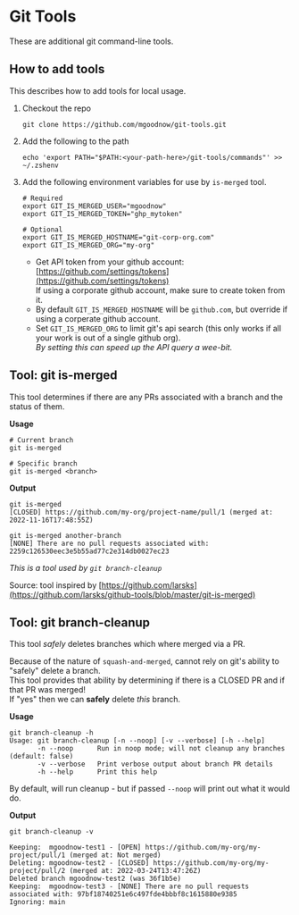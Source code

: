 # Git Tools

These are additional git command-line tools.

## How to add tools

This describes how to add tools for local usage.

1. Checkout the repo

       git clone https://github.com/mgoodnow/git-tools.git

2. Add the following to the path

       echo 'export PATH="$PATH:<your-path-here>/git-tools/commands"' >> ~/.zshenv

3. Add the following environment variables for use by `is-merged` tool.

       # Required
       export GIT_IS_MERGED_USER="mgoodnow"
       export GIT_IS_MERGED_TOKEN="ghp_mytoken"
    
       # Optional
       export GIT_IS_MERGED_HOSTNAME="git-corp-org.com"
       export GIT_IS_MERGED_ORG="my-org"

    * Get API token from your github account: [https://github.com/settings/tokens](https://github.com/settings/tokens)  
      If using a corporate github account, make sure to create token from it.
    * By default `GIT_IS_MERGED_HOSTNAME` will be `github.com`, but override if using a corperate github account.
    * Set `GIT_IS_MERGED_ORG` to limit git's api search (this only works if all your work is out of a single github org).   
      _By setting this can speed up the API query a wee-bit._

## Tool: git is-merged

This tool determines if there are any PRs associated with a branch and the status of them.

**Usage**

```
# Current branch
git is-merged

# Specific branch
git is-merged <branch>
```

**Output**

```
git is-merged
[CLOSED] https://github.com/my-org/project-name/pull/1 (merged at: 2022-11-16T17:48:55Z)

git is-merged another-branch
[NONE] There are no pull requests associated with: 2259c126530eec3e5b55ad77c2e314db0027ec23
```

*This is a tool used by `git branch-cleanup`*

Source: tool inspired by [https://github.com/larsks](https://github.com/larsks/github-tools/blob/master/git-is-merged)

## Tool: git branch-cleanup

This tool _safely_ deletes branches which where merged via a PR.

Because of the nature of `squash-and-merged`, cannot rely on git's ability to "safely" delete a branch.  
This tool provides that ability by determining if there is a CLOSED PR and if that PR was merged!  
If "yes" then we can **safely** delete _this_ branch.

**Usage**

```
git branch-cleanup -h
Usage: git branch-cleanup [-n --noop] [-v --verbose] [-h --help]
       -n --noop      Run in noop mode; will not cleanup any branches (default: false)
       -v --verbose   Print verbose output about branch PR details
       -h --help      Print this help
```

By default, will run cleanup - but if passed `--noop` will print out what it would do.

**Output**

```
git branch-cleanup -v

Keeping:  mgoodnow-test1 - [OPEN] https://github.com/my-org/my-project/pull/1 (merged at: Not merged)
Deleting: mgoodnow-test2 - [CLOSED] https://github.com/my-org/my-project/pull/2 (merged at: 2022-03-24T13:47:26Z)
Deleted branch mgoodnow-test2 (was 36f1b5e)
Keeping:  mgoodnow-test3 - [NONE] There are no pull requests associated with: 97bf18740251e6c497fde4bbbf8c1615880e9385
Ignoring: main
```
